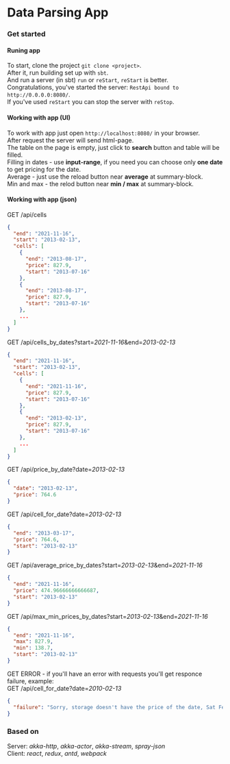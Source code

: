 # Data Parsing App
### Get started

#### Runing app
To start, clone the project `git clone <project>`. \
After it, run building set up with `sbt`. \
And run a server (in sbt) `run` or `reStart`, `reStart` is better. \
Congratulations, you've started the server: `RestApi bound to http://0.0.0.0:8080/`.\
If you've used `reStart` you can stop the server with `reStop`. 

#### Working with app (UI)
To work with app just open `http://localhost:8080/` in your browser. \
After request the server will send html-page. \
The table on the page is empty, just click to **search** button and table will be filled. \
Filling in dates - use **input-range**, if you need you can choose only **one date** to get pricing for the date. \
Average - just use the reload button near **average**  at summary-block. \
Min and max - the relod button near **min / max** at summary-block. 

#### Working with app (json)
GET /api/cells
```json
{
  "end": "2021-11-16",
  "start": "2013-02-13",
  "cells": [
    {
      "end": "2013-08-17",
      "price": 827.9,
      "start": "2013-07-16"
    },
    {
      "end": "2013-08-17",
      "price": 827.9,
      "start": "2013-07-16"
    },
    ...
  ]
}
```
GET /api/cells_by_dates?start=*2021-11-16*&end=*2013-02-13*
```json
{
  "end": "2021-11-16",
  "start": "2013-02-13",
  "cells": [
    {
      "end": "2021-11-16",
      "price": 827.9,
      "start": "2013-07-16"
    },
    {
      "end": "2013-02-13",
      "price": 827.9,
      "start": "2013-07-16"
    },
    ...
  ]
}
```
GET /api/price_by_date?date=*2013-02-13*
```json
{
  "date": "2013-02-13",
  "price": 764.6
}
```
GET /api/cell_for_date?date=*2013-02-13*
```json
{
  "end": "2013-03-17",
  "price": 764.6,
  "start": "2013-02-13"
}
```
GET /api/average_price_by_dates?start=*2013-02-13*&end=*2021-11-16*
```json
{
  "end": "2021-11-16",
  "price": 474.96666666666687,
  "start": "2013-02-13"
}
```
GET /api/max_min_prices_by_dates?start=*2013-02-13*&end=*2021-11-16*
```json
{
  "end": "2021-11-16",
  "max": 827.9,
  "min": 138.7,
  "start": "2013-02-13"
}
```
GET ERROR - if you'll have an error with requests you'll get responce failure, example: \
GET /api/cell_for_date?date=*2010-02-13*
```json
{
  "failure": "Sorry, storage doesn't have the price of the date, Sat Feb 13 00:00:00 YEKT 2010"
}
```

### Based on
Server: *akka-http*, *akka-actor*, *akka-stream*, *spray-json* \
Client: *react*, *redux*, *antd*, *webpack*

